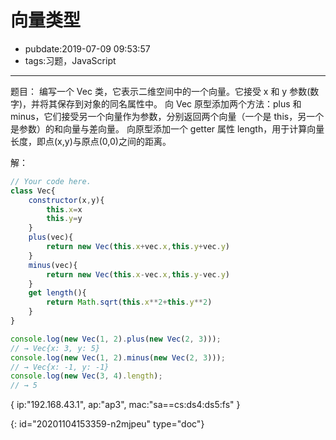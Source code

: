 # 向量类型

- pubdate:2019-07-09 09:53:57
- tags:习题，JavaScript

---

题目：
编写一个 Vec 类，它表示二维空间中的一个向量。它接受 x 和 y 参数(数字)，并将其保存到对象的同名属性中。
向 Vec 原型添加两个方法：plus 和 minus，它们接受另一个向量作为参数，分别返回两个向量（一个是 this，另一个是参数）的和向量与差向量。
向原型添加一个 getter 属性 length，用于计算向量长度，即点(x,y)与原点(0,0)之间的距离。

解：

````javascript
// Your code here.
class Vec{
    constructor(x,y){
        this.x=x
        this.y=y
    }
    plus(vec){
        return new Vec(this.x+vec.x,this.y+vec.y)
    }
    minus(vec){
        return new Vec(this.x-vec.x,this.y-vec.y)
    }
    get length(){
        return Math.sqrt(this.x**2+this.y**2)
    }
}

console.log(new Vec(1, 2).plus(new Vec(2, 3)));
// → Vec{x: 3, y: 5}
console.log(new Vec(1, 2).minus(new Vec(2, 3)));
// → Vec{x: -1, y: -1}
console.log(new Vec(3, 4).length);
// → 5
````

{
ip:"192.168.43.1",
ap:"ap3",
mac:"sa==cs:ds4:ds5:fs"
}


{: id="20201104153359-n2mjpeu" type="doc"}

